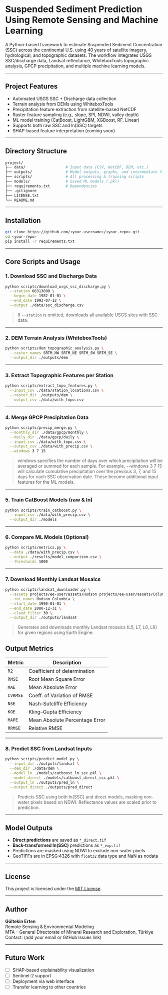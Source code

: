 #  Suspended Sediment Prediction Using Remote Sensing and Machine Learning

A Python-based framework to estimate Suspended Sediment Concentration (SSC) across the continental U.S. using 40 years of satellite imagery, hydrological, and topographic datasets. The workflow integrates USGS SSC/discharge data, Landsat reflectance, WhiteboxTools topographic analysis, GPCP precipitation, and multiple machine learning models.

---

## Project Features

- Automated USGS SSC + Discharge data collection  
- Terrain analysis from DEMs using WhiteboxTools  
- Precipitation feature extraction from satellite-based NetCDF  
- Raster feature sampling (e.g., slope, SPI, NDWI, valley depth)  
- ML model training (CatBoost, LightGBM, XGBoost, RF, Linear)  
- Supports both raw SSC and ln(SSC) targets  
- SHAP-based feature interpretation (coming soon)  

---

## Directory Structure

```bash
project/
├── data/                  # Input data (CSV, NetCDF, DEM, etc.)
├── outputs/               # Model outputs, graphs, and intermediate files
├── scripts/               # All processing & training scripts
├── models/                # Saved ML models (.pkl)
├── requirements.txt       # Dependencies
├── .gitignore
├── LICENSE.txt
└── README.md
```

---

## Installation

```bash
git clone https://github.com/<your-username>/<your-repo>.git
cd <your-repo>
pip install -r requirements.txt
```

---

##  Core Scripts and Usage

### 1. Download SSC and Discharge Data

```bash
python scripts/download_usgs_ssc_discharge.py \
  --station 08313000 \
  --begin_date 1982-01-01 \
  --end_date 1993-07-12 \
  --output ./data/ssc_discharge.csv
```

> If `--station` is omitted, downloads all available USGS sites with SSC data.

---

### 2. DEM Terrain Analysis (WhiteboxTools)

```bash
python scripts/dem_topographic_analysis.py \
  --raster_names SRTM_NW SRTM_NE SRTM_SW SRTM_SE \
  --output_dir ./outputs/dem
```

---

### 3. Extract Topographic Features per Station

```bash
python scripts/extract_topo_features.py \
  --input_csv ./data/station_locations.csv \
  --raster_dir ./outputs/dem \
  --output_csv ./data/with_topo.csv
```

---

### 4. Merge GPCP Precipitation Data

```bash
python scripts/precip_merge.py \
  --monthly_dir ./data/gpcp/monthly \
  --daily_dir ./data/gpcp/daily \
  --input_csv ./data/with_topo.csv \
  --output_csv ./data/with_precip.csv \
  --windows 3 7 15
```

> windows specifies the number of days over which precipitation will be averaged or summed for each sample. For example, --windows 3 7 15 will calculate cumulative precipitation over the previous 3, 7, and 15 days for each SSC observation date. These become additional input features for the ML models.

---

### 5. Train CatBoost Models (raw & ln)

```bash
python scripts/train_catboost.py \
  --input_csv ./data/with_precip.csv \
  --output_dir ./models
```

---

### 6. Compare ML Models (Optional)

```bash
python scripts/metrics.py \
  --data ./data/with_precip.csv \
  --output ./results/model_comparison.csv \
  --thresholds 1000
```

---


### 7. Download Monthly Landsat Mosaics

```bash
python scripts/landsat_downloader.py \
  --assets projects/ee-user/assets/Hudson projects/ee-user/assets/Columbia \
  --roi_names Hudson Columbia \
  --start_date 1990-01-01 \
  --end_date 2000-12-31 \
  --cloud_filter 30 \
  --output_dir ./outputs/landsat
```

> Generates and downloads monthly Landsat mosaics (L5, L7, L8, L9) for given regions using Earth Engine.


## Output Metrics

| Metric       | Description                          |
|--------------|--------------------------------------|
| `R2`         | Coefficient of determination          |
| `RMSE`       | Root Mean Square Error               |
| `MAE`        | Mean Absolute Error                  |
| `CVRMSE`     | Coeff. of Variation of RMSE          |
| `NSE`        | Nash–Sutcliffe Efficiency            |
| `KGE`        | Kling–Gupta Efficiency               |
| `MAPE`       | Mean Absolute Percentage Error       |
| `RRMSE`      | Relative RMSE                        |

---


### 8. Predict SSC from Landsat Inputs

```bash
python scripts/predict_model.py \
  --input_dir ./outputs/landsat \
  --dem_dir ./data/dem \
  --model_ln ./models/catboost_ln_ssc.pkl \
  --model_direct ./models/catboost_direct_ssc.pkl \
  --output_ln ./outputs/pred_ln \
  --output_direct ./outputs/pred_direct
```

> Predicts SSC using both ln(SSC) and direct models, masking non-water pixels based on NDWI. Reflectance values are scaled prior to prediction.

---

## Model Outputs

- **Direct predictions** are saved as `*_direct.tif`
- **Back-transformed ln(SSC)** predictions as `*_exp.tif`
- Predictions are masked using NDWI to exclude non-water pixels
- GeoTIFFs are in EPSG:4326 with `float32` data type and NaN as nodata

---

## License

This project is licensed under the [MIT License](LICENSE.txt).

---

## Author

**Gültekin Erten**  
Remote Sensing & Environmental Modeling  
MTA – General Directorate of Mineral Research and Exploration, Türkiye  
Contact: (add your email or GitHub Issues link)

---

## Future Work

- [ ] SHAP-based explainability visualization  
- [ ] Sentinel-2 support  
- [ ] Deployment via web interface  
- [ ] Transfer learning to other countries
